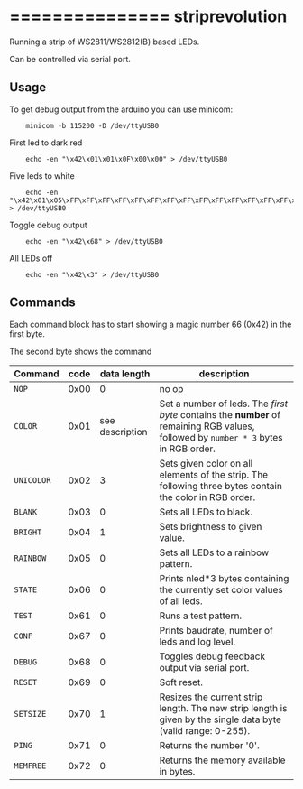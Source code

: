 ===============
striprevolution
===============

Running a strip of WS2811/WS2812(B)  based LEDs.

Can be controlled via serial port. 

Usage
-----

To get debug output from the arduino you can use minicom:
		
		minicom -b 115200 -D /dev/ttyUSB0

First led to dark red

		echo -en "\x42\x01\x01\x0F\x00\x00" > /dev/ttyUSB0

Five leds to white

		echo -en "\x42\x01\x05\xFF\xFF\xFF\xFF\xFF\xFF\xFF\xFF\xFF\xFF\xFF\xFF\xFF\xFF\xFF" > /dev/ttyUSB0

Toggle debug output
		
		echo -en "\x42\x68" > /dev/ttyUSB0

All LEDs off
		
		echo -en "\x42\x3" > /dev/ttyUSB0


Commands
--------

Each command block has to start showing a magic number 66 (0x42) in the first byte.

The second byte shows the command

Command           | code |    data length    |        description
------------------|------|-------------------|-------------------------------
 `NOP`            | 0x00 |                 0 | no op
 `COLOR`          | 0x01 |   see description | Set a number of leds. The *first byte* contains the **number** of remaining RGB values, followed by `number * 3` bytes in RGB order.
 `UNICOLOR`       | 0x02 |                 3 | Sets given color on all elements of the strip. The following three bytes contain the color in RGB order.
 `BLANK`          | 0x03 |                 0 | Sets all LEDs to black.
 `BRIGHT`         | 0x04 |                 1 | Sets brightness to given value.
 `RAINBOW`        | 0x05 |                 0 | Sets all LEDs to a rainbow pattern.
 `STATE`          | 0x06 |                 0 | Prints nled*3 bytes containing the currently set color values of all leds.
 `TEST`           | 0x61 |                 0 | Runs a test pattern.
 `CONF`           | 0x67 |                 0 | Prints baudrate, number of leds and log level.
 `DEBUG`          | 0x68 |                 0 | Toggles debug feedback output via serial port.
 `RESET`          | 0x69 |                 0 | Soft reset.
 `SETSIZE`        | 0x70 |                 1 | Resizes the current strip length. The new strip length is given by the single data byte (valid range: 0-255).
 `PING`           | 0x71 |                 0 | Returns the number '0'.
 `MEMFREE`        | 0x72 |                 0 | Returns the memory available in bytes.
